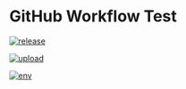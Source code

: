 # GitHub Workflow Test

[![release](https://github.com/justorez/github-workflow-test/actions/workflows/release.yml/badge.svg?branch=main)](https://github.com/justorez/github-workflow-test/actions/workflows/release.yml)

[![upload](https://github.com/justorez/github-workflow-test/actions/workflows/upload.yml/badge.svg?branch=main)](https://github.com/justorez/github-workflow-test/actions/workflows/upload.yml) 

[![env](https://github.com/justorez/github-workflow-test/actions/workflows/env.yml/badge.svg?branch=main)](https://github.com/justorez/github-workflow-test/actions/workflows/env.yml)

